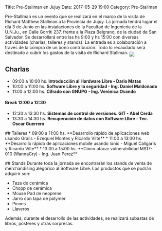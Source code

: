 Title: Pre-Stallman en Jujuy
Date: 2017-05-29 19:00
Category: Pre-Stallman


Pre-Stallman es un evento que se realizará en el marco de la visita de Richard Matthew Stallman a la Provincia de Jujuy.
La jornada tendrá lugar el día 3 de Junio en las instalaciones de la Facultad de Ingeniería de la U.N.Ju., en Calle Gorriti 237, frente a la Plaza Belgrano, de la ciudad de San Salvador. Se desarrollará entre las hs 9:00 y hs 15:00 con diversas actividades (charlas, talleres y stands).
La entrada es a colaboración a través de la compra de un bono contribución. Todo lo recaudado será destinado a cubrir los gastos de la visita de Richard Stallman.
<img src="../theme/images/preStallman.png" align="middle" class="responsive-image"/>
## Charlas
* 09:00 a 10:00 hs. **Introducción al Hardware Libre - Dario Matas** 
* 10:00 a 11:00 hs. **Software Libre y la seguridad - Ing. Daniel Maldonado** 
* 11:00 a 12:00 hs. **Cifrado con GNUPG - Ing. Verónica Ovando** 
#### Break 12:00 a 12:30
* 12:30 a 13:30 hs. **Sistemas de control de versiones. GIT -  Abel Cerda**  
* 13:30 a 14:30 hs. **Recuperación de datos con Software LIbre - Tec. Oscar Guerrero**

</p>
## Talleres
* 09:00 a 11:00 hs. **Desarrollo rápido de aplicaciones web usando Grails - Ezequiel Montes y Ricardo Vilte** 
* 11:00 a 13:00 hs. **Desarrollo rápido de aplicaciones mobile usando Ionic - Miguel Caligaris y Ricardo Vilte**  
* 13:00 a 15:00 hs. **Cómo atacar vulnerabilidad MS17-010 (WannaCry) - Ing. Juan Perez**

</p>
## Stands
Durante toda la jornada se encontrarán los stands de venta de merchandising alegórico al Software Libre. Los productos que se podrán adquirir son:

* Taza de cerámica 
* Chopp de cerámica 
* Mouse Pad de neoprene 
* Jarro con tapa de polymer
* Pinnes
* Llaveros

Además, durante el desarrollo de las actividades, se realizará subastas de libros, pósteres y otras sorpresas.
